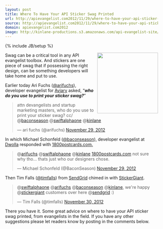 ```yaml
---
layout: post
title: Where To Have Your API Sticker Swag Printed
url: http://apievangelist.com2012/11/29/where-to-have-your-api-sticker-swag-printed/
source: http://apievangelist.com2012/11/29/where-to-have-your-api-sticker-swag-printed/
domain: apievangelist.com2012
image: http://kinlane-productions.s3.amazonaws.com/api-evangelist-site/blog/apigee-i-love-apis.jpg
---
```

{% include JB/setup %}<p>
     <img src="https://s3.amazonaws.com/kinlane-productions/api-evangelist/apigee-i-love-apis.jpg"  width="200" align="right" />
</p>
<p>
     Swag can be a critical tool in any API evangelist toolbox. And stickers are one piece of swag that if possessing the right design, can be something developers will take home and put to use.
</p>
<p>
     Earlier today Ari Fuchs (<a href="https://twitter.com/arifuchs">@arifuchs</a>), developer evangelist for <a href="http://www.aviary.com/">Aviary</a> asked, “<strong><em>who do you use to print your sticker swag?</em></strong>”
</p>
<blockquote class="twitter-tweet c2">
     <p>
          attn devangelists and startup marketing masters, who do you use to print your sticker swag? cc/ @<a href="https://twitter.com/baconseason">baconseason</a> @<a href="https://twitter.com/swiftalphaone">swiftalphaone</a> @<a href="https://twitter.com/kinlane">kinlane</a>
     </p>— ari fuchs (@arifuchs) <a href="https://twitter.com/arifuchs/status/274242489379086336">November 29, 2012</a>
</blockquote>
<p>
     In which Michael Schonfeld (<a href="https://twitter.com/BaconSeason">@baconseason</a>), developer evangelist at <a href="https://www.dwolla.com/">Dwolla</a> responded with <a href="http://www.1800postcards.com/" target="_blank">1800postcards.com<!--?a-->.</a>
</p>
<p>
     <a href="http://www.1800postcards.com/" target="_blank"></a>
</p>
<blockquote class="twitter-tweet c2">
     <p>
          @<a href="https://twitter.com/arifuchs">arifuchs</a> @<a href="https://twitter.com/swiftalphaone">swiftalphaone</a> @<a href="https://twitter.com/kinlane">kinlane</a> <a title="http://www.1800postcards.com/" href="http://t.co/rrQt2OUy">1800postcards.com</a> not sure why tho… thats just who our designers chose.
     </p>— Michael Schonfeld (@BaconSeason) <a href="https://twitter.com/BaconSeason/status/274249714256457728">November 29, 2012</a>
</blockquote>
<p>
     Then Tim Falls (<a href="https://twitter.com/timfalls">@timfalls</a>) from <a href="http://sendgrid.com/">SendGrid</a> chimed in with <a href="http://www.stickergiant.com/" target="_blank">StickerGiant</a>.
</p>
<blockquote class="twitter-tweet c2">
     <p>
          @<a href="https://twitter.com/swiftalphaone">swiftalphaone</a> @<a href="https://twitter.com/arifuchs">arifuchs</a> @<a href="https://twitter.com/baconseason">baconseason</a> @<a href="https://twitter.com/kinlane">kinlane</a>, we're happy @<a href="https://twitter.com/stickergiant">stickergiant</a> customers over here @<a href="https://twitter.com/sendgrid">sendgrid</a> :)
     </p>— Tim Falls (@timfalls) <a href="https://twitter.com/timfalls/status/274391900734234625">November 30, 2012</a>
</blockquote>
<p>
     There you have it. Some great advice on where to have your API sticker swag printed, from evangelists in the field. If you have any other suggestions please let readers know by posting in the comments below.
</p>
